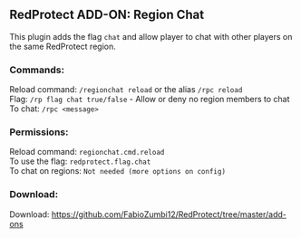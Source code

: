 ## RedProtect ADD-ON: Region Chat
This plugin adds the flag `chat` and allow player to chat with other players on the same RedProtect region.

### Commands: 
Reload command: `/regionchat reload` or the alias `/rpc reload`  
Flag: `/rp flag chat true/false` - Allow or deny no region members to chat  
To chat: `/rpc <message>`

### Permissions:
Reload command: `regionchat.cmd.reload`  
To use the flag: `redprotect.flag.chat`  
To chat on regions: `Not needed (more options on config)`

### Download:
Download: https://github.com/FabioZumbi12/RedProtect/tree/master/add-ons